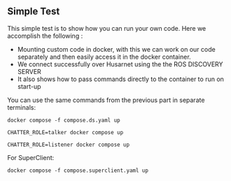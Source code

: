 ## Simple Test

This simple test is to show how you can run your own code.
Here we accomplish the following :
- Mounting custom code in docker, with this we can work on our code separately and then easily access it in the docker container.
- We connect successfully over Husarnet using the the ROS DISCOVERY SERVER
- It also shows how to pass commands directly to the container to run on start-up

You can use the same commands from the previous part in separate terminals:

```
docker compose -f compose.ds.yaml up
```

```
CHATTER_ROLE=talker docker compose up
```

```
CHATTER_ROLE=listener docker compose up
```

For SuperClient:
```
docker compose -f compose.superclient.yaml up
```